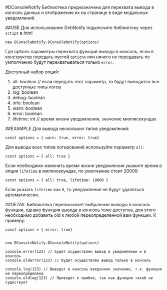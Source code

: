 #DConsoleNotify
Библиотека предназначена для перехвата вывода в консоль данных и отображения их на странице в виде модальных уведомлений.

##USE
Для использование DebNotify подключите библиотеку через `sctipt` в html

`new DConsoleNotify.DConsoleNotify(options)`

Где options параметры перехвата функций вывода в консоль, если в конструктор передать пустой `options` или ничего не 
передавать по умполчанию будут перехватываться только `error`.

Доступный набор опций:
1. all: boolean    // если передать этот параметр, то будут выводится все доступные типы логов  
2. log: boolean
3. debug: boolean
4. info: boolean
5. warn: boolean
6. error: boolean
7. lifetime: int    // время жизни уведомления, значение миллисекундах

##EXAMPLE
Для вывода нескольких типов уведомлений:

`const options = { warn: true, error: true}`


Для вывода всех типов логирований используйте параметр `all`:

`const options = { all: true }`


Если необходимо изменить время жизни уведомления укажите время в опции `lifetime` 
в миллисекундах, по умолчанию стоит 20000:

`const options = { all: true, lifetime: 10000 }`

Если указать `lifetime` как `0`, то уведомления не будут удаляться автоматически. 

##DETAIL
Библиотека переписывает выбранные выводы в консоль функции, 
однако функция вывода в консоль тоже доступна, 
для этого необходимо добавить old к любой переопределенной вам функции.
К примеру:

```
const options = { error: true}


new DConsoleNotify.DConsoleNotify(options)

console.error(123) // будет осуществлен вывод в уведомлении и в консоль
console.olderror(123) // будет осуществлен вывод только в консоль

console.log(123) // Выведет в консоль введенное значение, т.к. функция не переопределена
console.oldlog(123) // Приведет к ошибке, так как функции такой не существует

```
